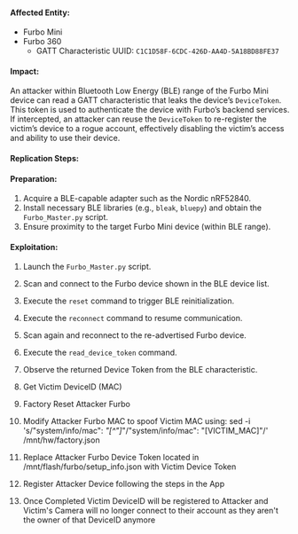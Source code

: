 #### Affected Entity:

- Furbo Mini
- Furbo 360
	- GATT Characteristic UUID: `C1C1D58F-6CDC-426D-AA4D-5A18BD88FE37`

#### Impact:

An attacker within Bluetooth Low Energy (BLE) range of the Furbo Mini device can read a GATT characteristic that leaks the device’s `DeviceToken`. This token is used to authenticate the device with Furbo’s backend services. If intercepted, an attacker can reuse the `DeviceToken` to re-register the victim’s device to a rogue account, effectively disabling the victim’s access and ability to use their device.

#### Replication Steps:

#### Preparation:

1. Acquire a BLE-capable adapter such as the Nordic nRF52840.
2. Install necessary BLE libraries (e.g., `bleak`, `bluepy`) and obtain the `Furbo_Master.py` script.
3. Ensure proximity to the target Furbo Mini device (within BLE range).

#### Exploitation:

1. Launch the `Furbo_Master.py` script.
2. Scan and connect to the Furbo device shown in the BLE device list.
3. Execute the `reset` command to trigger BLE reinitialization.
4. Execute the `reconnect` command to resume communication.
5. Scan again and reconnect to the re-advertised Furbo device.
6. Execute the `read_device_token` command.
7. Observe the returned Device Token from the BLE characteristic.

8. Get Victim DeviceID (MAC)

9. Factory Reset Attacker Furbo

10. Modify Attacker Furbo MAC to spoof Victim MAC using: sed -i 's/"system\/info\/mac": *"[^"]*"/"system\/info\/mac": "[VICTIM_MAC]"/' /mnt/hw/factory.json

11. Replace Attacker Furbo Device Token located in /mnt/flash/furbo/setup_info.json with Victim Device Token

12. Register Attacker Device following the steps in the App

13. Once Completed Victim DeviceID will be registered to Attacker and Victim's Camera will no longer connect to their account as they aren't the owner of that DeviceID anymore

